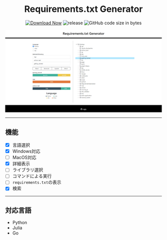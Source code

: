 <h1 align="center">Requirements.txt Generator</h1>

<div align="center">

 [![Download Now](https://img.shields.io/badge/-Download%20Now!-%2322A6F2)](https://github.com/ogty/RequirementsGenerator/releases/download/v1.0.1/ReqirementsGenerator.zip)
 ![release](https://img.shields.io/github/v/release/ogty/RequirementsGenerator?style=social)
 ![GitHub code size in bytes](https://img.shields.io/github/languages/code-size/ogty/RequirementsGenerator?style=social)
 
</div>

![sample](./static/sample.gif)

***

## 機能

 - [x] 言語選択
 - [x] Windows対応
 - [ ] MacOS対応
 - [x] 詳細表示
 - [ ] ライブラリ選択
 - [ ] コマンドによる実行
 - [ ] `requirements.txt`の表示
 - [x] 検索

***

## 対応言語

 - Python
 - Julia
 - Go
